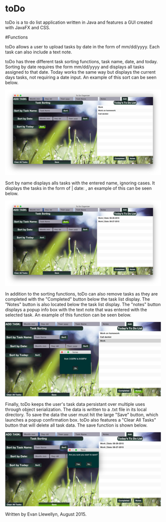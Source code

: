 # toDo
toDo is a to do list application written in Java and features a GUI created with JavaFX and CSS.

#Functions

toDo allows a user to upload tasks by date in the form of mm/dd/yyyy. Each task can also include a text note.

toDo has three different task sorting functions, task name, date, and today. Sorting by date requires the form mm/dd/yyyy and displays all tasks assigned to that date. Today works the same way but displays the current days tasks, not requiring a date input. An example of this sort can be seen below. 

![alt text](https://github.com/evanllewellyn/toDoList/blob/master/toDoPic/sortToday.png "sort by today")

Sort by name displays alls tasks with the entered name, ignoring cases. It displays the tasks in the form of 
<taskname> | date: <mm-dd-yyyy>, an example of this can be seen below. 

![alt text](https://github.com/evanllewellyn/toDoList/blob/master/toDoPic/sortname.png "sort by name")

In addition to the sorting functions, toDo can also remove tasks as they are completed with the "Completed" button below the task list display. The "Notes" button is also located below the task list display. The "notes" button 
displays a popup info box with the text note that was entered with the selected task. An example of this function can be seen below. 

![alt text](https://github.com/evanllewellyn/toDoList/blob/master/toDoPic/showcomment.png "note function")

Finally, toDo keeps the user's task data persistant over multiple uses through object serialization. The data is written to a .txt file in its local directory. To save the data the user must hit the large "Save" button, which launches a popup confirmation box. toDo also features a "Clear All Tasks" button that will delete all task data.
The save function is shown below. 

![alt text](https://github.com/evanllewellyn/toDoList/blob/master/toDoPic/savepic.png "save example")



Written by Evan Llewellyn, August 2015. 






